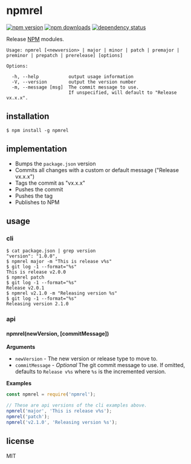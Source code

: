 # npmrel

[![npm version](https://img.shields.io/npm/v/npmrel.svg?style=flat-square)](https://www.npmjs.com/package/npmrel)
[![npm downloads](https://img.shields.io/npm/dm/npmrel.svg?style=flat-square)](https://www.npmjs.com/package/npmrel)
[![dependency status](https://david-dm.org/tanem/npmrel.svg?style=flat-square)](https://david-dm.org/tanem/npmrel)

Release [NPM](https://www.npmjs.org/) modules.

```
Usage: npmrel [<newversion> | major | minor | patch | premajor | preminor | prepatch | prerelease] [options]

Options:

  -h, --help           output usage information
  -V, --version        output the version number
  -m, --message [msg]  The commit message to use.
                       If unspecified, will default to "Release vx.x.x".
```

## installation

```
$ npm install -g npmrel
```

## implementation

 * Bumps the `package.json` version
 * Commits all changes with a custom or default message ("Release vx.x.x")
 * Tags the commit as "vx.x.x"
 * Pushes the commit
 * Pushes the tag
 * Publishes to NPM

## usage

### cli

```
$ cat package.json | grep version
"version": "1.0.0",
$ npmrel major -m "This is release v%s"
$ git log -1 --format="%s"
This is release v2.0.0
$ npmrel patch
$ git log -1 --format="%s"
Release v2.0.1
$ npmrel v2.1.0 -m "Releasing version %s"
$ git log -1 --format="%s"
Releasing version 2.1.0
```

### api

#### npmrel(newVersion, [commitMessage])

__Arguments__

* `newVersion` - The new version or release type to move to.
* `commitMessage` - *Optional* The git commit message to use. If omitted, defaults to `Release v%s` where `%s` is the incremented version.

__Examples__

```js
const npmrel = require('npmrel');

// These are api versions of the cli examples above.
npmrel('major', 'This is release v%s');
npmrel('patch');
npmrel('v2.1.0', 'Releasing version %s');
```

## license

MIT

